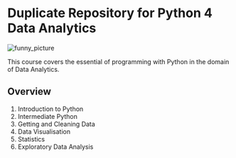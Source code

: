 # Duplicate Repository for Python 4 Data Analytics

![funny_picture](https://www.thecoderpedia.com/wp-content/uploads/2020/03/99994.jpg)

This course covers the essential of programming with Python in the domain of Data Analytics.

## Overview

1. Introduction to Python
2. Intermediate Python
3. Getting and Cleaning Data
4. Data Visualisation
5. Statistics
6. Exploratory Data Analysis